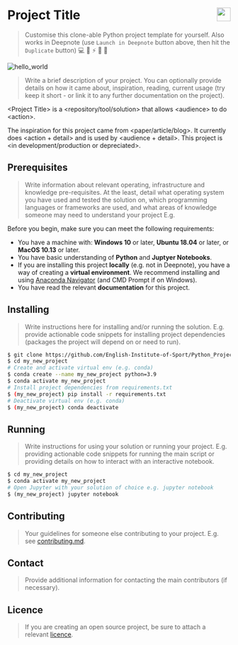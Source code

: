 # Project Title [<img height="31" align="right" src="https://beta.deepnote.com/buttons/launch-in-deepnote-white.svg">](https://deepnote.com/project/Python-Project-Template-vo_Ryd00TX6xAg7i4XJ1LA)

> Customise this clone-able Python project template for yourself. Also works in Deepnote (use `Launch in Deepnote` button above, then hit the `Duplicate` button) 💻 🐍 ⚡️ 🎉 🤝

![hello_world](https://sportsdatasolutionsacademy.s3.eu-west-2.amazonaws.com/public/Links/StartGraphic.png)

> Write a brief description of your project. You can optionally provide details on how it came about, inspiration, reading, current usage (try keep it short - or link it to any further documentation on the project).

\<Project Title> is a <repository/tool/solution> that allows \<audience> to do \<action>.

The inspiration for this project came from <paper/article/blog>. It currently does <action + detail> and is used by <audience + detail>. This project is <in development/production or depreciated>.

## Prerequisites

> Write information about relevant operating, infrastructure and knowledge pre-requisites. At the least, detail what operating system you have used and tested the solution on, which programming languages or frameworks are used, and what areas of knowledge someone may need to understand your project E.g.

Before you begin, make sure you can meet the following requirements:

+ You have a machine with: **Windows 10** or later, **Ubuntu 18.04** or later, or **MacOS 10.13** or later.
+ You have basic understanding of **Python** and **Juptyer Notebooks**.
+ If you are installing this project **locally** (e.g. not in Deepnote), you have a way of creating a **virtual environment**. We recommend installing and using [Anaconda Navigator](https://www.anaconda.com/products/individual) (and CMD Prompt if on Windows).
+ You have read the relevant **documentation** for this project.

## Installing

> Write instructions here for installing and/or running the solution. E.g. provide actionable code snippets for installing project dependencies (packages the project will depend on or need to run).

```bash
$ git clone https://github.com/English-Institute-of-Sport/Python_Project_Template.git my_new_project
$ cd my_new_project
# Create and activate virtual env (e.g. conda)
$ conda create --name my_new_project python=3.9
$ conda activate my_new_project
# Install project dependencies from requirements.txt
$ (my_new_project) pip install -r requirements.txt
# Deactivate virtual env (e.g. conda)
$ (my_new_project) conda deactivate
```

## Running

> Write instructions for using your solution or running your project. E.g. providing actionable code snippets for running the main script or providing details on how to interact with an interactive notebook.

```python
$ cd my_new_project
$ conda activate my_new_project
# Open Jupyter with your solution of choice e.g. jupyter notebook
$ (my_new_project) jupyter notebook
```

## Contributing

> Your guidelines for someone else contributing to your project. E.g. see [contributing.md](./contributing.md).

## Contact

> Provide additional information for contacting the main contributors (if necessary).

## Licence

> If you are creating an open source project, be sure to attach a relevant [licence](https://docs.github.com/en/repositories/managing-your-repositorys-settings-and-features/customizing-your-repository/licensing-a-repository).
